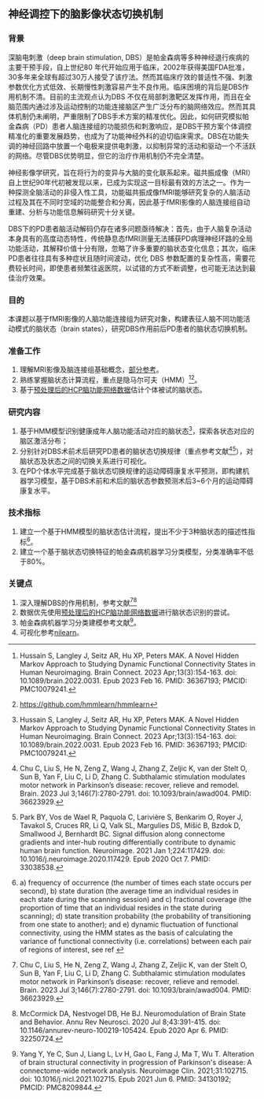 ## 神经调控下的脑影像状态切换机制
### 背景
深脑电刺激（deep brain stimulation, DBS）是帕金森病等多种神经退行疾病的主要干预手段，自上世纪80 年代开始应用于临床，2002年获得美国FDA批准，30多年来全球有超过30万人接受了该疗法。然而其临床疗效的普适性不强、刺激参数优化方式低效、长期慢性刺激容易产生不良作用。临床困境的背后是DBS作用机制不清。目前的主流观点认为DBS 不仅在局部刺激靶区发挥作用，而且在全脑范围内通过涉及运动控制的功能连接脑区产生广泛分布的脑网络效应。然而其具体机制仍未阐明，严重限制了DBS手术方案的精准优化。因此，如何研究模拟帕金森病（PD）患者人脑连接组的功能损伤和刺激响应，是DBS干预方案个体调控精准化的重要发展趋势，也成为了功能神经外科的迫切临床需求。DBS在功能失调的神经回路中放置一个电极来提供电刺激，以抑制异常的活动和驱动一个不活跃的网络。尽管DBS优势明显，但它的治疗作用机制仍不完全清楚。

神经影像学研究，旨在将行为的变异与大脑的变化联系起来。磁共振成像（MRI）自上世纪90年代初被发现以来，已成为实现这一目标最有效的方法之一。作为一种探测全脑活动的非侵入性工具，功能磁共振成像fMRI能够研究复杂的人脑活动过程及其在不同时空域的功能整合和分离，因此基于fMRI影像的人脑连接组自动重建、分析与功能信息解码研究十分关键。

DBS下的PD患者脑活动解码仍存在诸多问题亟待解决：首先，由于人脑复杂活动本身具有的高度动态特性，传统静息态fMRI测量无法捕获PD病理神经环路的全局功能活动，其解释价值十分有限，忽略了许多重要的脑状态变化信息；其次，临床PD患者往往具有多种症状且随时间波动，优化 DBS 参数配置的复杂性高，需要花费较长时间，即使患者频繁往返医院，以试错的方式不断调整，也可能无法达到最佳治疗效果。

### 目的
本课题以基于fMRI影像的人脑功能连接组为研究对象，构建表征人脑不同功能活动模式的脑状态（brain states），研究DBS作用前后PD患者的脑状态切换机制。

### 准备工作
1. 理解MRI影像及脑连接组基础概念，[部分参考](https://github.com/chenfei-ye/students_proj)。
2. 熟练掌握脑状态计算流程，重点是隐马尔可夫（HMM）[^36367193][^hmm]。
3. 基于[预处理后的HCP脑功能网络数据](https://github.com/chenfei-ye/students_proj#hcp%E6%95%B0%E6%8D%AE)估计个体被试的脑状态。


### 研究内容
1. 基于HMM模型识别健康成年人脑功能活动对应的脑状态[^36367193]，探索各状态对应的脑区激活分布；
2. 分别针对DBS术前术后研究PD患者的脑状态切换规律（重点参考文献[^36623929][^33038538]），对脑状态及状态之间的切换关系进行可视化。
3. 在PD个体水平完成基于脑状态切换规律的运动障碍康复水平预测，即构建机器学习模型，基于DBS术前和术后的脑状态参数预测术后3~6个月的运动障碍康复水平。

### 技术指标
1. 建立一个基于HMM模型的脑状态估计流程，提出不少于3种脑状态的描述性指标[^metrics]。
2. 建立一个基于脑状态切换特征的帕金森病机器学习分类模型，分类准确率不低于80%。

### 关键点
1. 深入理解DBS的作用机制，参考文献[^36623929][^32250724]
2. 数据优先使用[预处理后的HCP脑功能网络数据](https://github.com/chenfei-ye/students_proj#hcp%E6%95%B0%E6%8D%AE)进行脑状态识别的尝试。
3. 帕金森病机器学习分类建模参考文献[^34130192]。
4. 可视化参考[nilearn](https://nilearn.github.io/dev/index.html)。

[^36367193]: Hussain S, Langley J, Seitz AR, Hu XP, Peters MAK. A Novel Hidden Markov Approach to Studying Dynamic Functional Connectivity States in Human Neuroimaging. Brain Connect. 2023 Apr;13(3):154-163. doi: 10.1089/brain.2022.0031. Epub 2023 Feb 16. PMID: 36367193; PMCID: PMC10079241.
[^33038538]: Park BY, Vos de Wael R, Paquola C, Larivière S, Benkarim O, Royer J, Tavakol S, Cruces RR, Li Q, Valk SL, Margulies DS, Mišić B, Bzdok D, Smallwood J, Bernhardt BC. Signal diffusion along connectome gradients and inter-hub routing differentially contribute to dynamic human brain function. Neuroimage. 2021 Jan 1;224:117429. doi: 10.1016/j.neuroimage.2020.117429. Epub 2020 Oct 7. PMID: 33038538.
[^hmm]: https://github.com/hmmlearn/hmmlearn
[^metrics]: a) frequency of occurrence (the number of times each state occurs per second), b) state duration (the average time an individual resides in each state during the scanning session) and c) fractional coverage (the proportion of time that an individual resides in the state during scanning); d) state transition probability (the probability of transitioning from one state to another); and e) dynamic fluctuation of functional connectivity, using the HMM states as the basis of calculating the variance of functional connectivity (i.e. correlations) between each pair of regions of interest, see ref [^36623929]
[^36623929]: Chu C, Liu S, He N, Zeng Z, Wang J, Zhang Z, Zeljic K, van der Stelt O, Sun B, Yan F, Liu C, Li D, Zhang C. Subthalamic stimulation modulates motor network in Parkinson’s disease: recover, relieve and remodel. Brain. 2023 Jul 3;146(7):2780-2791. doi: 10.1093/brain/awad004. PMID: 36623929.
[^32250724]: McCormick DA, Nestvogel DB, He BJ. Neuromodulation of Brain State and Behavior. Annu Rev Neurosci. 2020 Jul 8;43:391-415. doi: 10.1146/annurev-neuro-100219-105424. Epub 2020 Apr 6. PMID: 32250724.
[^34130192]: Yang Y, Ye C, Sun J, Liang L, Lv H, Gao L, Fang J, Ma T, Wu T. Alteration of brain structural connectivity in progression of Parkinson's disease: A connectome-wide network analysis. Neuroimage Clin. 2021;31:102715. doi: 10.1016/j.nicl.2021.102715. Epub 2021 Jun 6. PMID: 34130192; PMCID: PMC8209844.
